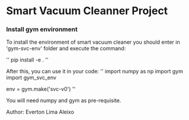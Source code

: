 # Smart Vacuum Cleanner Project 

### Install gym environment

To install the environment of smart vacuum cleaner you should enter in 'gym-svc-env' folder and execute the command:

''
pip install -e .
''

After  this, you  can use it in your code:
''
import numpy as np
import gym
import gym_svc_env

env = gym.make('svc-v0')
''

You will need numpy and gym as pre-requisite.

Author: Everton Lima Aleixo
